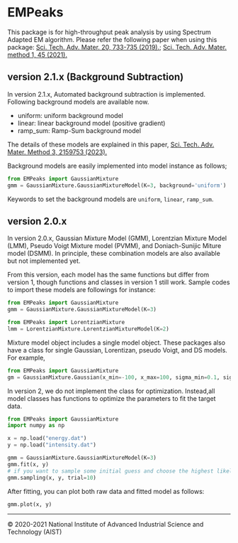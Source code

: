 EMPeaks
========================

This package is for high-throughput peak analysis by using Spectrum Adapted EM algorithm.
Please refer the following paper when using this package:
[Sci. Tech. Adv. Mater. 20, 733-735 (2019).](https://www.tandfonline.com/doi/full/10.1080/14686996.2019.1620123);
[Sci. Tech. Adv. Mater. method 1, 45 (2021).](https://www.tandfonline.com/doi/abs/10.1080/27660400.2021.1899449)

## version 2.1.x (Background Subtraction)
In version 2.1.x, Automated background subtraction is implemented. Following background models are available now.
* uniform: uniform background model
* linear: linear background model (positive gradient)
* ramp_sum: Ramp-Sum background model

The details of these models are explained in this paper,
[Sci. Tech. Adv. Mater. Method 3,  2159753 (2023).](https://www.tandfonline.com/doi/abs/10.1080/27660400.2022.2159753)

Background models are easily implemented into model instance as follows;
```python
from EMPeaks import GaussianMixture
gmm = GaussianMixture.GaussianMixtureModel(K=3, background='uniform')
```
Keywords to set the background models are ```uniform```, ```linear```, ```ramp_sum```.

## version 2.0.x
In version 2.0.x, Gaussian Mixture Model (GMM), Lorentzian Mixture Model (LMM), 
Pseudo Voigt Mixture model (PVMM), and Doniach-Sunijic Miture model (DSMM).
In principle, these combination models are also available but not implemented yet.

From this version, each model has the same functions but differ from version 1, 
though functions and classes in version 1 still work. Sample codes to import 
these models are followings for instance:
```python
from EMPeaks import GaussianMixture
gmm = GaussianMixture.GaussianMixtureModel(K=3)
```
```python
from EMPeaks import LorentzianMixture
lmm = LorentzianMixture.LorentzianMixtureModel(K=2)
```
Mixture model object includes a single model object.
These packages also have a class 
for single Gaussian, Lorentizan, pseudo Voigt, and DS models.
For example,
```python
from EMPeaks import GaussianMixture
gm = GaussianMixture.Gaussian(x_min=-100, x_max=100, sigma_min=0.1, sigma_max=10)
```

In version 2, we do not implement the class for optimization. 
Instead,all model classes has functions to optimize the parameters 
to fit the target data.
```python
from EMPeaks import GaussianMixture
import numpy as np

x = np.load("energy.dat")
y = np.load("intensity.dat")

gmm = GaussianMixture.GaussianMixtureModel(K=3)
gmm.fit(x, y)
# if you want to sample some initial guess and choose the highest likelihood model,
gmm.sampling(x, y, trial=10)
```
After fitting, you can plot both raw data and fitted model as follows:
```python
gmm.plot(x, y)
```

---------------
&copy; 2020-2021 National Institute of Advanced Industrial Science and Technology (AIST)